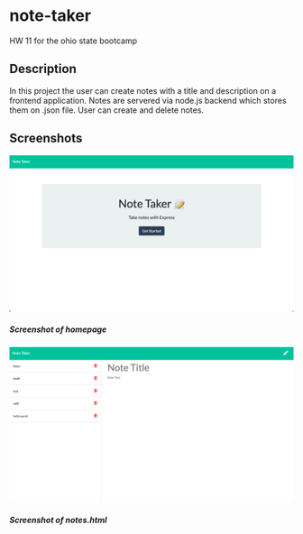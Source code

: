 # note-taker

HW 11 for the ohio state bootcamp

## Description

In this project the user can create notes with a title and description on a frontend
application. Notes are servered via node.js backend which stores them on .json file.
User can create and delete notes.

## Screenshots

![Screenshot_one](/Assets/screenshot_one.png)

##### Screenshot of homepage

![Screenshot_two](/Assets/screenshot_two.png)

##### Screenshot of notes.html
